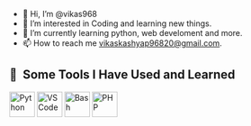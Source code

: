 - 👋 Hi, I’m @vikas968
- 👀 I’m interested in Coding and learning new things.
- 🌱 I’m currently learning python, web develoment and more.
- 📫 How to reach me vikaskashyap96820@gmail.com.

<h2> 🚀 &nbsp;Some Tools I Have Used and Learned</h2>
<p align="left">  
<img src="https://cdn.jsdelivr.net/gh/devicons/devicon@latest/icons/python/python-original-wordmark.svg" alt="Python" width="45" height="45"/>
<img src="https://cdn.jsdelivr.net/gh/devicons/devicon/icons/vscode/vscode-original.svg" alt="VS Code" width="45" height="45"/>
<img src="https://cdn.jsdelivr.net/gh/devicons/devicon/icons/bash/bash-original.svg" alt="Bash" width="45" height="45"/>
<img src="https://cdn.jsdelivr.net/gh/devicons/devicon/icons/php/php-original.svg" alt="PHP" width="45" height="45"/>
</p>

<!---
vikas968/vikas968 is a ✨ special ✨ repository because its `README.md` (this file) appears on your GitHub profile.
You can click the Preview link to take a look at your changes.
--->
